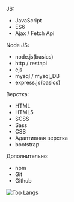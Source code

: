 
JS:
- JavaScript
- ES6
- Ajax / Fetch Api

Node JS: 
- node.js(basics)
- http / restapi
- ejs
- mysql / mysql_DB
- express.js(basics)

Верстка:
- HTML
- HTML5
- SCSS
- Sass
- CSS
- Адаптивная верстка 
- bootstrap

Дополнительно:
- npm
- Git
- Github

[![Top Langs](https://github-readme-stats.vercel.app/api/top-langs/?username=vladislavmac&&theme=tokyonight)](https://github.com/anuraghazra/github-readme-stats)
